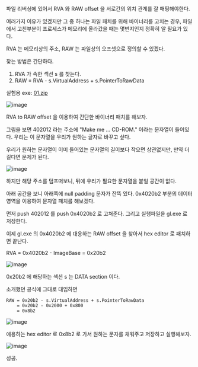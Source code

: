 파일 리버싱에 있어서 RVA 와 RAW offset 을 서로간의 위치 관계를 잘 매핑해야한다. 

여러가지 이유가 있겠지만 그 중 하나는 파일 패치를 위해 바이너리를 고치는 경우, 파일에서 고친부분이 프로세스가 메모리에 올라갔을 때는 몇번지인지 정확히 알 필요가 있다.

RVA 는 메모리상의 주소, RAW 는 파일상의 오프셋으로 정의할 수 있겠다.

찾는 방법은 간단하다. 

 1. RVA 가 속한 섹션 s 를 찾는다.
 2. RAW = RVA - s.VirtualAddress + s.PointerToRawData
 
 
 실험용 exe: [01.zip](https://github.com/hsnks100/hsnks100.github.io/files/2834481/01.zip)
 
 
![image](https://user-images.githubusercontent.com/3623889/52314093-5bc66b00-29f4-11e9-9730-fe597c1b4968.png)

RVA to RAW offset 을 이용하여 간단한 바이너리 패치를 해보자.

그림을 보면 402012 라는 주소에 "Make me ... CD-ROM." 이라는 문자열이 들어있다. 우리는 이 문자열을 우리가 원하는 글자로 바꾸고 싶다. 

우리가 원하는 문자열이 이미 들어있는 문자열의 길이보다 작으면 상관없지만, 만약 더 길다면 문제가 된다.

![image](https://user-images.githubusercontent.com/3623889/52314606-ce384a80-29f6-11e9-811f-db0d9cd741fd.png)

하지만 해당 주소를 덤프떠보니, 뒤에 우리가 필요한 문자열을 붙일 공간이 없다.

아래 공간을 보니 아래쪽에 null padding 문자가 잔뜩 있다. 0x4020b2 부분의 데이터 영역을 이용하여 문자열 패치를 해보겠다.

먼저 push 402012 를 push 0x4020b2 로 고쳐준다. 그리고 실행파일을 gl.exe 로 저장한다.

이제 gl.exe 의 0x4020b2 에 대응하는 RAW offset 을 찾아서 hex editor 로 패치하면 끝난다.

RVA = 0x4020b2 - ImageBase = 0x20b2

![image](https://user-images.githubusercontent.com/3623889/52314771-6afae800-29f7-11e9-9269-7f54f651503a.png)

0x20b2 에 해당하는 섹션 s 는 DATA section 이다. 

소개했던 공식에 그대로 대입하면 

```
RAW = 0x20b2 - s.VirtualAddress + s.PointerToRawData
    = 0x20b2 - 0x2000 + 0x800
    = 0x8b2
```


![image](https://user-images.githubusercontent.com/3623889/52314887-e8265d00-29f7-11e9-8383-29531413e992.png)

애용하는 hex editor 로 0x8b2 로 가서 원하는 문자를 채워주고 저장하고 실행해보자.

![image](https://user-images.githubusercontent.com/3623889/52314913-03916800-29f8-11e9-8ceb-b2ab658212ec.png)

성공.
